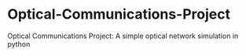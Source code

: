 # Optical-Communications-Project
Optical Communications Project: A simple optical network simulation in python
